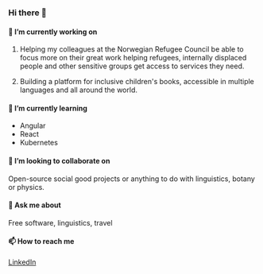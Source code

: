 ### Hi there 👋

#### 🔭 I’m currently working on

1. Helping my colleagues at the Norwegian Refugee Council be able to focus more on their great work helping refugees, internally displaced people and other sensitive groups get access to services they need.

2. Building a platform for inclusive children's books, accessible in multiple languages and all around the world.

#### 🌱 I’m currently learning

- Angular
- React
- Kubernetes

#### 👯 I’m looking to collaborate on

Open-source social good projects or anything to do with linguistics, botany or physics.

#### 💬 Ask me about

Free software, linguistics, travel

#### 📫 How to reach me

[LinkedIn](https://www.linkedin.com/in/robertfocke/)
